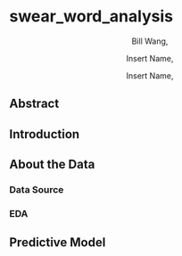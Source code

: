 # swear_word_analysis


<p align="center">
Bill Wang,
</p>

<p align="center">
Insert Name,
</p>

<p align="center">
Insert Name,
</p>

## Abstract

## Introduction

## About the Data

### Data Source

### EDA

## Predictive Model